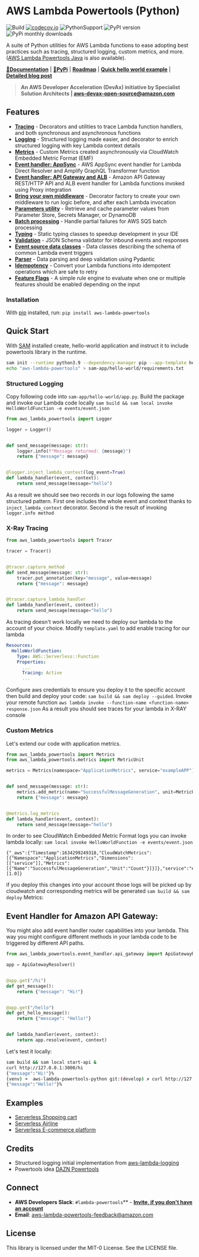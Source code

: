 # AWS Lambda Powertools (Python)

![Build](https://github.com/awslabs/aws-lambda-powertools/workflows/Powertools%20Python/badge.svg?branch=master)
[![codecov.io](https://codecov.io/github/awslabs/aws-lambda-powertools-python/branch/develop/graphs/badge.svg)](https://app.codecov.io/gh/awslabs/aws-lambda-powertools-python)
![PythonSupport](https://img.shields.io/static/v1?label=python&message=3.6%20|%203.7|%203.8|%203.9&color=blue?style=flat-square&logo=python) ![PyPI version](https://badge.fury.io/py/aws-lambda-powertools.svg) ![PyPi monthly downloads](https://img.shields.io/pypi/dm/aws-lambda-powertools)

A suite of Python utilities for AWS Lambda functions to ease adopting best practices such as tracing, structured logging, custom metrics, and more. ([AWS Lambda Powertools Java](https://github.com/awslabs/aws-lambda-powertools-java) is also available).



**[📜Documentation](https://awslabs.github.io/aws-lambda-powertools-python/)** | **[🐍PyPi](https://pypi.org/project/aws-lambda-powertools/)** | **[Roadmap](https://github.com/awslabs/aws-lambda-powertools-roadmap/projects/1)** | **[Quick hello world example](https://github.com/aws-samples/cookiecutter-aws-sam-python)** | **[Detailed blog post](https://aws.amazon.com/blogs/opensource/simplifying-serverless-best-practices-with-lambda-powertools/)**

> **An AWS Developer Acceleration (DevAx) initiative by Specialist Solution Architects | aws-devax-open-source@amazon.com**

## Features

* **[Tracing](https://awslabs.github.io/aws-lambda-powertools-python/latest/core/tracer/)** - Decorators and utilities to trace Lambda function handlers, and both synchronous and asynchronous functions
* **[Logging](https://awslabs.github.io/aws-lambda-powertools-python/latest/core/logger/)** - Structured logging made easier, and decorator to enrich structured logging with key Lambda context details
* **[Metrics](https://awslabs.github.io/aws-lambda-powertools-python/latest/core/metrics/)** - Custom Metrics created asynchronously via CloudWatch Embedded Metric Format (EMF)
* **[Event handler: AppSync](https://awslabs.github.io/aws-lambda-powertools-python/latest/core/event_handler/appsync/)** - AWS AppSync event handler for Lambda Direct Resolver and Amplify GraphQL Transformer function
* **[Event handler: API Gateway and ALB](https://awslabs.github.io/aws-lambda-powertools-python/latest/core/event_handler/api_gateway/)** - Amazon API Gateway REST/HTTP API and ALB event handler for Lambda functions invoked using Proxy integration
* **[Bring your own middleware](https://awslabs.github.io/aws-lambda-powertools-python/latest/utilities/middleware_factory/)** - Decorator factory to create your own middleware to run logic before, and after each Lambda invocation
* **[Parameters utility](https://awslabs.github.io/aws-lambda-powertools-python/latest/utilities/parameters/)** - Retrieve and cache parameter values from Parameter Store, Secrets Manager, or DynamoDB
* **[Batch processing](https://awslabs.github.io/aws-lambda-powertools-python/latest/utilities/batch/)** - Handle partial failures for AWS SQS batch processing
* **[Typing](https://awslabs.github.io/aws-lambda-powertools-python/latest/utilities/typing/)** - Static typing classes to speedup development in your IDE
* **[Validation](https://awslabs.github.io/aws-lambda-powertools-python/latest/utilities/validation/)** - JSON Schema validator for inbound events and responses
* **[Event source data classes](https://awslabs.github.io/aws-lambda-powertools-python/latest/utilities/data_classes/)** - Data classes describing the schema of common Lambda event triggers
* **[Parser](https://awslabs.github.io/aws-lambda-powertools-python/latest/utilities/parser/)** - Data parsing and deep validation using Pydantic
* **[Idempotency](https://awslabs.github.io/aws-lambda-powertools-python/latest/utilities/idempotency/)** - Convert your Lambda functions into idempotent operations which are safe to retry
* **[Feature Flags](https://awslabs.github.io/aws-lambda-powertools-python/latest/utilities/feature_flags/)** - A simple rule engine to evaluate when one or multiple features should be enabled depending on the input


### Installation

With [pip](https://pip.pypa.io/en/latest/index.html) installed, run: ``pip install aws-lambda-powertools``

## Quick Start
With [SAM](https://docs.aws.amazon.com/serverless-application-model/latest/developerguide/serverless-sam-cli-install.html)  installed create, hello-world application and instruct it to include powertools library in the runtime.
```sh
sam init --runtime python3.9 --dependency-manager pip --app-template hello-world --name sam-app
echo "aws-lambda-powertools" > sam-app/hello-world/requirements.txt
```
### Structured Logging
Copy following code into `sam-app/hello-world/app.py`. Build the package and invoke our Lambda code locally `sam build && sam local invoke HelloWorldFunction -e events/event.json`
```python
from aws_lambda_powertools import Logger

logger = Logger()


def send_message(message: str):
    logger.info(f"Message returned: {message}")
    return {"message": message}


@logger.inject_lambda_context(log_event=True)
def lambda_handler(event, context):
    return send_message(message="hello")

```

As a result we should see two records in our logs following the same structured pattern. First one includes the whole event and context thanks to `inject_lambda_context` decorator. Second is the result of invoking `logger.info method`

### X-Ray Tracing

```python
from aws_lambda_powertools import Tracer

tracer = Tracer()


@tracer.capture_method
def send_message(message: str):
    tracer.put_annotation(key="message", value=message)
    return {"message": message}


@tracer.capture_lambda_handler
def lambda_handler(event, context):
    return send_message(message="hello")
```
As tracing doesn't work locally we need to deploy our lambda to the account of your choice.
Modify `template.yaml` to add enable tracing for our lambda
```yaml
Resources:
  HelloWorldFunction:
    Type: AWS::Serverless::Function
    Properties:
      ...
      Tracing: Active
      ...
```
Configure aws credentials to ensure you deploy it to the specific account
then build and deploy your code: `sam build && sam deploy --guided`.
Invoke your remote function ``aws lambda invoke --function-name <function-name> response.json``
As a result you should see traces for your lambda in X-RAY console
<include zdjecie z segmentem>
<include zdjecie z annotations>

### Custom Metrics
Let's extend our code with application metrics.

```python
from aws_lambda_powertools import Metrics
from aws_lambda_powertools.metrics import MetricUnit

metrics = Metrics(namespace="ApplicationMetrics", service="exampleAPP")


def send_message(message: str):
    metrics.add_metric(name="SuccessfulMessageGeneration", unit=MetricUnit.Count, value=1)
    return {"message": message}


@metrics.log_metrics
def lambda_handler(event, context):
    return send_message(message="hello")
```

In order to see CloudWatch Embedded Metric Format logs you can invoke lambda locally: `sam local invoke HelloWorldFunction -e events/event.json`
```
{"_aws":{"Timestamp":1634299249318,"CloudWatchMetrics":[{"Namespace":"ApplicationMetrics","Dimensions":[["service"]],"Metrics":[{"Name":"SuccessfulMessageGeneration","Unit":"Count"}]}]},"service":"exampleAPP","SuccessfulMessageGeneration":[1.0]}
```
if you deploy this changes into your account those logs will be picked up by cloudwatch and corresponding metrics will be generated
``sam build && sam deploy``
Metrics:
<screenshot>


## Event Handler for Amazon API Gateway:
You might also add event handler router capabilities into your lambda. This way you might configure different methods in your lambda code to be triggered by different API paths.

```python
from aws_lambda_powertools.event_handler.api_gateway import ApiGatewayResolver

app = ApiGatewayResolver()


@app.get("/hi")
def get_message():
    return {"message": "Hi!"}


@app.get("/hello")
def get_hello_message():
    return {"message": "Hello!"}


def lambda_handler(event, context):
    return app.resolve(event, context)
```

Let's test it locally:
```sh
sam build && sam local start-api &
curl http://127.0.0.1:3000/hi
{"message":"Hi!"}%
(venv) ➜  aws-lambda-powertools-python git:(develop) ✗ curl http://127.0.0.1:3000/hello
{"message":"Hello!"}%
```


## Examples

* [Serverless Shopping cart](https://github.com/aws-samples/aws-serverless-shopping-cart)
* [Serverless Airline](https://github.com/aws-samples/aws-serverless-airline-booking)
* [Serverless E-commerce platform](https://github.com/aws-samples/aws-serverless-ecommerce-platform)

## Credits

* Structured logging initial implementation from [aws-lambda-logging](https://gitlab.com/hadrien/aws_lambda_logging)
* Powertools idea [DAZN Powertools](https://github.com/getndazn/dazn-lambda-powertools/)


## Connect

* **AWS Developers Slack**: `#lambda-powertools`** - **[Invite, if you don't have an account](https://join.slack.com/t/awsdevelopers/shared_invite/zt-gu30gquv-EhwIYq3kHhhysaZ2aIX7ew)**
* **Email**: aws-lambda-powertools-feedback@amazon.com

## License

This library is licensed under the MIT-0 License. See the LICENSE file.
